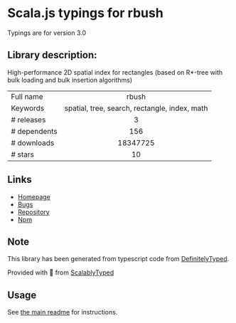 
# Scala.js typings for rbush

Typings are for version 3.0

## Library description:
High-performance 2D spatial index for rectangles (based on R*-tree with bulk loading and bulk insertion algorithms)

|                    |                 |
| ------------------ | :-------------: |
| Full name          | rbush |
| Keywords           | spatial, tree, search, rectangle, index, math |
| # releases         | 3 |
| # dependents       | 156 |
| # downloads        | 18347725 |
| # stars            | 10 |

## Links
- [Homepage](https://github.com/mourner/rbush)
- [Bugs](https://github.com/mourner/rbush/issues)
- [Repository](https://github.com/mourner/rbush)
- [Npm](https://www.npmjs.com/package/rbush)
    


## Note
This library has been generated from typescript code from [DefinitelyTyped](https://definitelytyped.org).

Provided with :purple_heart: from [ScalablyTyped](https://github.com/oyvindberg/ScalablyTyped)

## Usage
See [the main readme](../../readme.md) for instructions.


